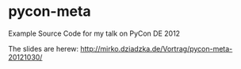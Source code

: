 pycon-meta
==========

Example Source Code for my talk on PyCon DE 2012

The slides are herew: http://mirko.dziadzka.de/Vortrag/pycon-meta-20121030/

